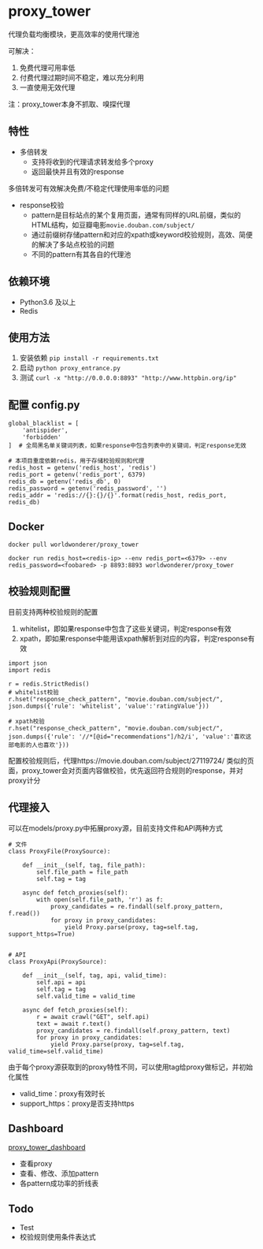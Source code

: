 # proxy_tower

代理负载均衡模块，更高效率的使用代理池

可解决：
1. 免费代理可用率低
2. 付费代理过期时间不稳定，难以充分利用
3. 一直使用无效代理

注：proxy_tower本身不抓取、嗅探代理

## 特性
* 多倍转发
    * 支持将收到的代理请求转发给多个proxy
    * 返回最快并且有效的response
 
多倍转发可有效解决免费/不稳定代理使用率低的问题

* response校验
    * pattern是目标站点的某个复用页面，通常有同样的URL前缀，类似的HTML结构，如豆瓣电影`movie.douban.com/subject/`
    * 通过前缀树存储pattern和对应的xpath或keyword校验规则，高效、简便的解决了多站点校验的问题
    * 不同的pattern有其各自的代理池  

## 依赖环境
* Python3.6 及以上
* Redis

## 使用方法
1. 安装依赖 `pip install -r requirements.txt`
2. 启动 `python proxy_entrance.py`
3. 测试 `curl -x "http://0.0.0.0:8893" "http://www.httpbin.org/ip"`

## 配置 config.py
```shell
global_blacklist = [
    'antispider',
    'forbidden'
]  # 全局黑名单关键词列表，如果response中包含列表中的关键词，判定response无效

# 本项目重度依赖redis，用于存储校验规则和代理
redis_host = getenv('redis_host', 'redis')
redis_port = getenv('redis_port', 6379)
redis_db = getenv('redis_db', 0)
redis_password = getenv('redis_password', '')
redis_addr = 'redis://{}:{}/{}'.format(redis_host, redis_port, redis_db)
```

## Docker
```shell
docker pull worldwonderer/proxy_tower

docker run redis_host=<redis-ip> --env redis_port=<6379> --env redis_password=<foobared> -p 8893:8893 worldwonderer/proxy_tower
```

## 校验规则配置
目前支持两种校验规则的配置
1. whitelist，即如果response中包含了这些关键词，判定response有效
2. xpath，即如果response中能用该xpath解析到对应的内容，判定response有效

```shell
import json
import redis

r = redis.StrictRedis()
# whitelist校验
r.hset("response_check_pattern", "movie.douban.com/subject/", json.dumps({'rule': 'whitelist', 'value':'ratingValue'}))

# xpath校验
r.hset("response_check_pattern", "movie.douban.com/subject/", json.dumps({'rule': '//*[@id="recommendations"]/h2/i', 'value':'喜欢这部电影的人也喜欢'}))
```

配置校验规则后，代理https://movie.douban.com/subject/27119724/ 类似的页面，proxy_tower会对页面内容做校验，优先返回符合规则的response，并对proxy计分

## 代理接入

可以在models/proxy.py中拓展proxy源，目前支持文件和API两种方式
```shell
# 文件
class ProxyFile(ProxySource):

    def __init__(self, tag, file_path):
        self.file_path = file_path
        self.tag = tag

    async def fetch_proxies(self):
        with open(self.file_path, 'r') as f:
            proxy_candidates = re.findall(self.proxy_pattern, f.read())
            for proxy in proxy_candidates:
                yield Proxy.parse(proxy, tag=self.tag, support_https=True)


# API
class ProxyApi(ProxySource):

    def __init__(self, tag, api, valid_time):
        self.api = api
        self.tag = tag
        self.valid_time = valid_time

    async def fetch_proxies(self):
        r = await crawl("GET", self.api)
        text = await r.text()
        proxy_candidates = re.findall(self.proxy_pattern, text)
        for proxy in proxy_candidates:
            yield Proxy.parse(proxy, tag=self.tag, valid_time=self.valid_time)
```

由于每个proxy源获取到的proxy特性不同，可以使用tag给proxy做标记，并初始化属性
* valid_time：proxy有效时长
* support_https：proxy是否支持https

## Dashboard

[proxy_tower_dashboard](https://github.com/worldwonderer/proxy_tower_dashboard)

* 查看proxy
* 查看、修改、添加pattern
* 各pattern成功率的折线表

## Todo

* Test
* 校验规则使用条件表达式
